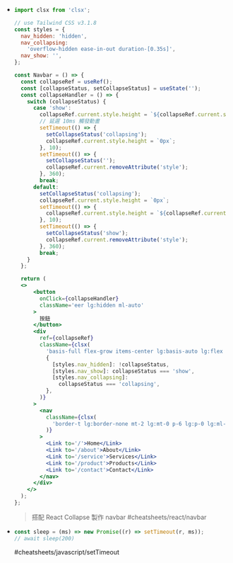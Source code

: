 - ```jsx
  import clsx from 'clsx';
  
  // use Tailwind CSS v3.1.8
  const styles = {
    nav_hidden: 'hidden',
    nav_collapsing:
      'overflow-hidden ease-in-out duration-[0.35s]',
    nav_show: '',
  };
  
  const Navbar = () => {
    const collapseRef = useRef();
    const [collapseStatus, setCollapseStatus] = useState('');
    const collapseHandler = () => {
      switch (collapseStatus) {
        case 'show':
          collapseRef.current.style.height = `${collapseRef.current.scrollHeight}px`;
          // 延遲 10ms 觸發動畫
          setTimeout(() => {
            setCollapseStatus('collapsing');
            collapseRef.current.style.height = `0px`;
          }, 10);
          setTimeout(() => {
            setCollapseStatus('');
            collapseRef.current.removeAttribute('style');
          }, 360);
          break;
        default:
          setCollapseStatus('collapsing');
          collapseRef.current.style.height = `0px`;
          setTimeout(() => {
            collapseRef.current.style.height = `${collapseRef.current.scrollHeight}px`;
          }, 10);
          setTimeout(() => {
            setCollapseStatus('show');
            collapseRef.current.removeAttribute('style');
          }, 360);
          break;
      }
    };
  
    return (
  	<>
        <button
          onClick={collapseHandler}
          className='eer lg:hidden ml-auto'
        >
          按鈕
        </button>
        <div
          ref={collapseRef}
          className={clsx(
            'basis-full flex-grow items-center lg:basis-auto lg:flex lg:flex-1',
            {
              [styles.nav_hidden]: !collapseStatus,
              [styles.nav_show]: collapseStatus === 'show',
              [styles.nav_collapsing]:
                collapseStatus === 'collapsing',
            },
          )}
        >
          <nav
            className={clsx(
              'border-t lg:border-none mt-2 lg:mt-0 p-6 lg:p-0 lg:ml-auto lg:flex lg:items-center lg:gap-9 text-[18px] font-medium',
            )}
          >
            <Link to='/'>Home</Link>
            <Link to='/about'>About</Link>
            <Link to='/service'>Services</Link>
            <Link to='/product'>Products</Link>
            <Link to='/contact'>Contact</Link>
          </nav>
        </div>
      </>
    );
  };
  ```
  > 搭配 React Collapse 製作 navbar
  >#cheatsheets/react/navbar
- ```js
  const sleep = (ms) => new Promise((r) => setTimeout(r, ms));
  // await sleep(200)
  ```
  #cheatsheets/javascript/setTimeout